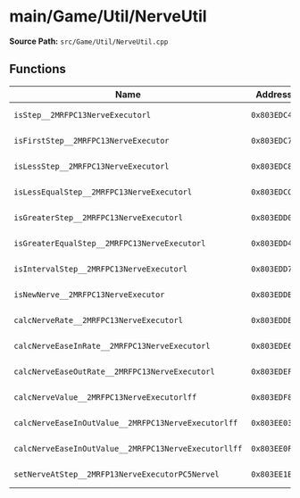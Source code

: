 # main/Game/Util/NerveUtil

**Source Path:** `src/Game/Util/NerveUtil.cpp`

## Functions

| Name | Address | Match % |
|------|---------|---------|
| `isStep__2MRFPC13NerveExecutorl` | `0x803EDC44` | :white_check_mark: (100.0%) |
| `isFirstStep__2MRFPC13NerveExecutor` | `0x803EDC7C` | :white_check_mark: (100.0%) |
| `isLessStep__2MRFPC13NerveExecutorl` | `0x803EDC84` | :white_check_mark: (100.0%) |
| `isLessEqualStep__2MRFPC13NerveExecutorl` | `0x803EDCC4` | :white_check_mark: (100.0%) |
| `isGreaterStep__2MRFPC13NerveExecutorl` | `0x803EDD00` | :white_check_mark: (100.0%) |
| `isGreaterEqualStep__2MRFPC13NerveExecutorl` | `0x803EDD40` | :white_check_mark: (100.0%) |
| `isIntervalStep__2MRFPC13NerveExecutorl` | `0x803EDD7C` | :white_check_mark: (100.0%) |
| `isNewNerve__2MRFPC13NerveExecutor` | `0x803EDDBC` | :white_check_mark: (100.0%) |
| `calcNerveRate__2MRFPC13NerveExecutorl` | `0x803EDDE0` | :white_check_mark: (100.0%) |
| `calcNerveEaseInRate__2MRFPC13NerveExecutorl` | `0x803EDE60` | :white_check_mark: (100.0%) |
| `calcNerveEaseOutRate__2MRFPC13NerveExecutorl` | `0x803EDEF0` | :white_check_mark: (100.0%) |
| `calcNerveValue__2MRFPC13NerveExecutorlff` | `0x803EDF80` | :white_check_mark: (100.0%) |
| `calcNerveEaseInOutValue__2MRFPC13NerveExecutorlff` | `0x803EE038` | :white_check_mark: (100.0%) |
| `calcNerveEaseInOutValue__2MRFPC13NerveExecutorllff` | `0x803EE0F0` | :white_check_mark: (100.0%) |
| `setNerveAtStep__2MRFP13NerveExecutorPC5Nervel` | `0x803EE1B8` | :white_check_mark: (100.0%) |